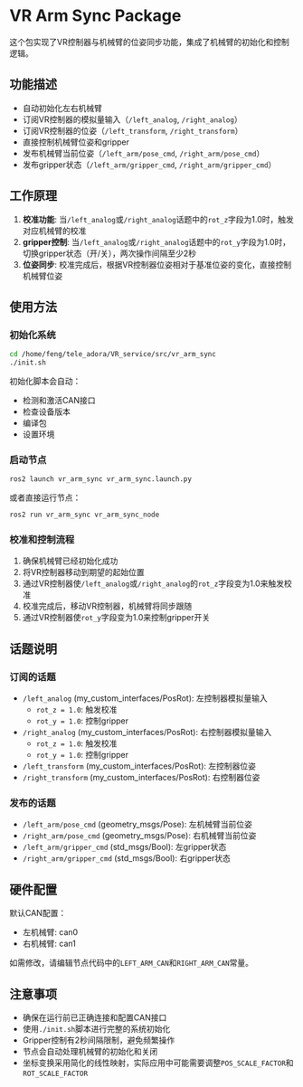 # VR Arm Sync Package

这个包实现了VR控制器与机械臂的位姿同步功能，集成了机械臂的初始化和控制逻辑。

## 功能描述

- 自动初始化左右机械臂
- 订阅VR控制器的模拟量输入（`/left_analog`, `/right_analog`）
- 订阅VR控制器的位姿（`/left_transform`, `/right_transform`）  
- 直接控制机械臂位姿和gripper
- 发布机械臂当前位姿（`/left_arm/pose_cmd`, `/right_arm/pose_cmd`）
- 发布gripper状态（`/left_arm/gripper_cmd`, `/right_arm/gripper_cmd`）

## 工作原理

1. **校准功能**: 当`/left_analog`或`/right_analog`话题中的`rot_z`字段为1.0时，触发对应机械臂的校准
2. **gripper控制**: 当`/left_analog`或`/right_analog`话题中的`rot_y`字段为1.0时，切换gripper状态（开/关），两次操作间隔至少2秒
3. **位姿同步**: 校准完成后，根据VR控制器位姿相对于基准位姿的变化，直接控制机械臂位姿

## 使用方法

### 初始化系统
```bash
cd /home/feng/tele_adora/VR_service/src/vr_arm_sync
./init.sh
```

初始化脚本会自动：
- 检测和激活CAN接口
- 检查设备版本
- 编译包
- 设置环境

### 启动节点
```bash
ros2 launch vr_arm_sync vr_arm_sync.launch.py
```

或者直接运行节点：
```bash
ros2 run vr_arm_sync vr_arm_sync_node
```

### 校准和控制流程
1. 确保机械臂已经初始化成功
2. 将VR控制器移动到期望的起始位置
3. 通过VR控制器使`/left_analog`或`/right_analog`的`rot_z`字段变为1.0来触发校准
4. 校准完成后，移动VR控制器，机械臂将同步跟随
5. 通过VR控制器使`rot_y`字段变为1.0来控制gripper开关

## 话题说明

### 订阅的话题
- `/left_analog` (my_custom_interfaces/PosRot): 左控制器模拟量输入
  - `rot_z = 1.0`: 触发校准
  - `rot_y = 1.0`: 控制gripper
- `/right_analog` (my_custom_interfaces/PosRot): 右控制器模拟量输入
  - `rot_z = 1.0`: 触发校准
  - `rot_y = 1.0`: 控制gripper
- `/left_transform` (my_custom_interfaces/PosRot): 左控制器位姿
- `/right_transform` (my_custom_interfaces/PosRot): 右控制器位姿

### 发布的话题
- `/left_arm/pose_cmd` (geometry_msgs/Pose): 左机械臂当前位姿
- `/right_arm/pose_cmd` (geometry_msgs/Pose): 右机械臂当前位姿
- `/left_arm/gripper_cmd` (std_msgs/Bool): 左gripper状态
- `/right_arm/gripper_cmd` (std_msgs/Bool): 右gripper状态

## 硬件配置

默认CAN配置：
- 左机械臂: can0
- 右机械臂: can1

如需修改，请编辑节点代码中的`LEFT_ARM_CAN`和`RIGHT_ARM_CAN`常量。

## 注意事项

- 确保在运行前已正确连接和配置CAN接口
- 使用`./init.sh`脚本进行完整的系统初始化
- Gripper控制有2秒间隔限制，避免频繁操作
- 节点会自动处理机械臂的初始化和关闭
- 坐标变换采用简化的线性映射，实际应用中可能需要调整`POS_SCALE_FACTOR`和`ROT_SCALE_FACTOR`
